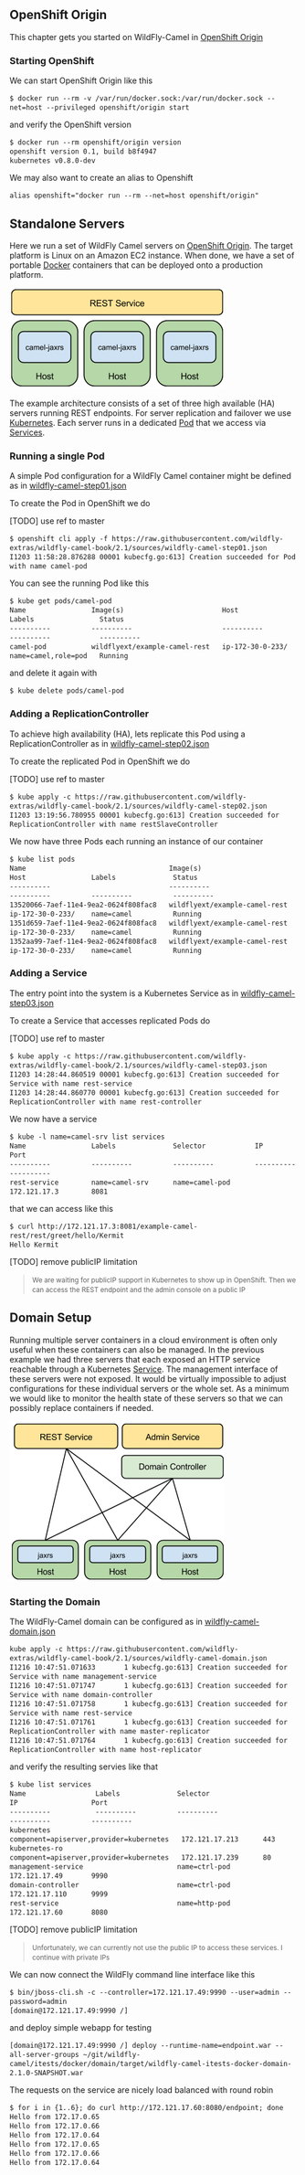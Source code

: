 ## OpenShift Origin

This chapter gets you started on WildFly-Camel in [OpenShift Origin](https://github.com/openshift/origin)  


### Starting OpenShift 

We can start OpenShift Origin like this

```
$ docker run --rm -v /var/run/docker.sock:/var/run/docker.sock --net=host --privileged openshift/origin start
```

and verify the OpenShift version 

```
$ docker run --rm openshift/origin version
openshift version 0.1, build b8f4947
kubernetes v0.8.0-dev
```

We may also want to create an alias to Openshift

```
alias openshift="docker run --rm --net=host openshift/origin"
```

## Standalone Servers

Here we run a set of WildFly Camel servers on [OpenShift Origin](https://github.com/openshift/origin). The target platform is Linux on an Amazon EC2 instance. When done, we have a set of portable [Docker](https://www.docker.io/) containers that can be deployed onto a production platform.

![](../images/example-rest-design.png)

The example architecture consists of a set of three high available (HA) servers running REST endpoints. For server replication and failover we use [Kubernetes](http://kubernetes.io). Each server runs in a dedicated [Pod](https://github.com/GoogleCloudPlatform/kubernetes/blob/master/docs/pods.md) that we access via [Services](https://github.com/GoogleCloudPlatform/kubernetes/blob/master/docs/services.md).


### Running a single Pod

A simple Pod configuration for a WildFly Camel container might be defined as in [wildfly-camel-step01.json](../sources/wildfly-camel-step01.json)

To create the Pod in OpenShift we do

[TODO] use ref to master

```
$ openshift cli apply -f https://raw.githubusercontent.com/wildfly-extras/wildfly-camel-book/2.1/sources/wildfly-camel-step01.json
I1203 11:58:28.876288 00001 kubecfg.go:613] Creation succeeded for Pod with name camel-pod
```

You can see the running Pod like this

```
$ kube get pods/camel-pod
Name                Image(s)                        Host                Labels                Status
----------          ----------                      ----------          ----------            ----------
camel-pod           wildflyext/example-camel-rest   ip-172-30-0-233/    name=camel,role=pod   Running
```

and delete it again with 

```
$ kube delete pods/camel-pod
```

### Adding a ReplicationController

To achieve high availability (HA), lets replicate this Pod using a ReplicationController as in [wildfly-camel-step02.json](../sources/wildfly-camel-step02.json)

To create the replicated Pod in OpenShift we do

[TODO] use ref to master

```
$ kube apply -c https://raw.githubusercontent.com/wildfly-extras/wildfly-camel-book/2.1/sources/wildfly-camel-step02.json
I1203 13:19:56.780955 00001 kubecfg.go:613] Creation succeeded for ReplicationController with name restSlaveController
```

We now have three Pods each running an instance of our container

```
$ kube list pods
Name                                   Image(s)                        Host                Labels              Status
----------                             ----------                      ----------          ----------          ----------
13520066-7aef-11e4-9ea2-0624f808fac8   wildflyext/example-camel-rest   ip-172-30-0-233/    name=camel          Running
1351d659-7aef-11e4-9ea2-0624f808fac8   wildflyext/example-camel-rest   ip-172-30-0-233/    name=camel          Running
1352aa99-7aef-11e4-9ea2-0624f808fac8   wildflyext/example-camel-rest   ip-172-30-0-233/    name=camel          Running

```

### Adding a Service

The entry point into the system is a Kubernetes Service as in [wildfly-camel-step03.json](../sources/wildfly-camel-step03.json)

To create a Service that accesses replicated Pods do

[TODO] use ref to master

```
$ kube apply -c https://raw.githubusercontent.com/wildfly-extras/wildfly-camel-book/2.1/sources/wildfly-camel-step03.json
I1203 14:28:44.860519 00001 kubecfg.go:613] Creation succeeded for Service with name rest-service
I1203 14:28:44.860770 00001 kubecfg.go:613] Creation succeeded for ReplicationController with name rest-controller
```

We now have a service

```
$ kube -l name=camel-srv list services
Name                Labels              Selector            IP                  Port
----------          ----------          ----------          ----------          ----------
rest-service        name=camel-srv      name=camel-pod      172.121.17.3        8081
```

that we can access like this

```
$ curl http://172.121.17.3:8081/example-camel-rest/rest/greet/hello/Kermit
Hello Kermit 
```

[TODO] remove publicIP limitation

> <small>We are waiting for publicIP support in Kubernetes to show up in OpenShift. Then we can access the REST endpoint and the admin console on a public IP</small>

## Domain Setup

Running multiple server containers in a cloud environment is often only useful when these containers can also be managed. In the previous example we had three servers that each exposed an HTTP service reachable through a Kubernetes [Service](https://github.com/GoogleCloudPlatform/kubernetes/blob/master/docs/services.md). The management interface of these servers were not exposed. It would be virtually impossible to adjust configurations for these individual servers or the whole set. As a minimum we would like to monitor the health state of these servers so that we can possibly replace containers if needed.

![](../images/example-domain-design.png)


### Starting the Domain

The WildFly-Camel domain can be configured as in [wildfly-camel-domain.json](../sources/wildfly-camel-domain.json)

```
kube apply -c https://raw.githubusercontent.com/wildfly-extras/wildfly-camel-book/2.1/sources/wildfly-camel-domain.json
I1216 10:47:51.071633       1 kubecfg.go:613] Creation succeeded for Service with name management-service
I1216 10:47:51.071747       1 kubecfg.go:613] Creation succeeded for Service with name domain-controller
I1216 10:47:51.071758       1 kubecfg.go:613] Creation succeeded for Service with name rest-service
I1216 10:47:51.071761       1 kubecfg.go:613] Creation succeeded for ReplicationController with name master-replicator
I1216 10:47:51.071764       1 kubecfg.go:613] Creation succeeded for ReplicationController with name host-replicator

```

and verify the resulting servies like that
```
$ kube list services
Name                 Labels              Selector                                  IP                  Port
----------           ----------          ----------                                ----------          ----------
kubernetes                               component=apiserver,provider=kubernetes   172.121.17.213      443
kubernetes-ro                            component=apiserver,provider=kubernetes   172.121.17.239      80
management-service                       name=ctrl-pod                             172.121.17.49       9990
domain-controller                        name=ctrl-pod                             172.121.17.110      9999
rest-service                             name=http-pod                             172.121.17.60       8080
```

[TODO] remove publicIP limitation

> <small>Unfortunately, we can currently not use the public IP to access these services. I continue with private IPs</small>

We can now connect the WildFly command line interface like this

```
$ bin/jboss-cli.sh -c --controller=172.121.17.49:9990 --user=admin --password=admin
[domain@172.121.17.49:9990 /]
```

and deploy simple webapp for testing

```
[domain@172.121.17.49:9990 /] deploy --runtime-name=endpoint.war --all-server-groups ~/git/wildfly-camel/itests/docker/domain/target/wildfly-camel-itests-docker-domain-2.1.0-SNAPSHOT.war
```

The requests on the service are nicely load balanced with round robin

```
$ for i in {1..6}; do curl http://172.121.17.60:8080/endpoint; done
Hello from 172.17.0.65
Hello from 172.17.0.66
Hello from 172.17.0.64
Hello from 172.17.0.65
Hello from 172.17.0.66
Hello from 172.17.0.64
```


